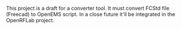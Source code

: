 This project is a draft for a converter tool.
It must convert FCStd file (Freecad) to OpenEMS
script.
In a close future it'll be integrated in the OpenRFLab
project.